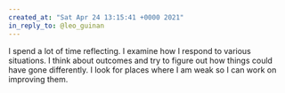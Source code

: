 ```yaml
---
created_at: "Sat Apr 24 13:15:41 +0000 2021"
in_reply_to: @leo_guinan
---
```


I spend a lot of time reflecting. I examine how I respond to various situations. I think about outcomes and try to figure out how things could have gone differently. I look for places where I am weak so I can work on improving them.